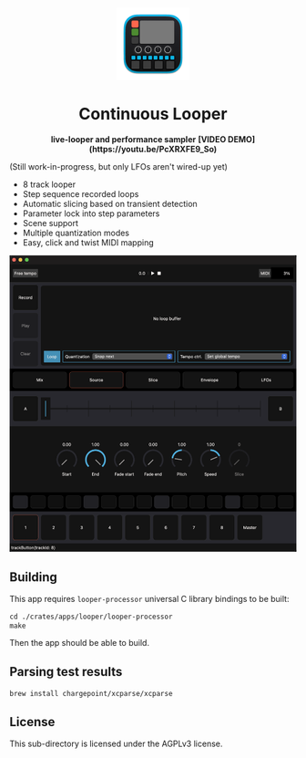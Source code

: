 <p align="center">
  <img src="design/icon/Icon@128h.png" style="max-width: 128px" />
</p>

<h1 align="center">Continuous Looper</h1>
<p align="center">
    <strong>live-looper and performance sampler</strong>
    <strong> [VIDEO DEMO](https://youtu.be/PcXRXFE9_So)</strong>
</p>

(Still work-in-progress, but only LFOs aren't wired-up yet)

* 8 track looper
* Step sequence recorded loops
* Automatic slicing based on transient detection
* Parameter lock into step parameters
* Scene support
* Multiple quantization modes
* Easy, click and twist MIDI mapping

![](screenshot.png)

## Building
This app requires `looper-processor` universal C library bindings to be built:
```
cd ./crates/apps/looper/looper-processor
make
```

Then the app should be able to build.

## Parsing test results
```
brew install chargepoint/xcparse/xcparse
```

## License
This sub-directory is licensed under the AGPLv3 license.
